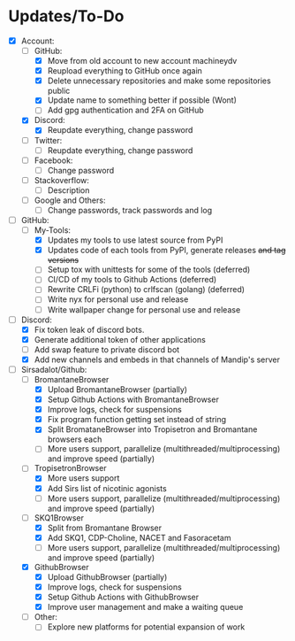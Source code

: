 # Updates/To-Do
- [x] Account:
	- [ ] GitHub:
		- [x] Move from old account to new account machineydv
		- [x] Reupload everything to GitHub once again
		- [x] Delete unnecessary repositories and make some repositories public
		- [x] Update name to something better if possible (Wont)
		- [ ] Add gpg authentication and 2FA on GitHub
	- [x] Discord:
		- [x] Reupdate everything, change password
	- [ ] Twitter:
		- [ ] Reupdate everything, change password
	- [ ] Facebook:
		- [ ] Change password
	- [ ] Stackoverflow:
		- [ ] Description
	- [ ] Google and Others:
		- [ ] Change passwords, track passwords and log
- [ ] GitHub:
	- [ ] My-Tools:
		- [x] Updates my tools to use latest source from PyPI
		- [x] Updates code of each tools from PyPI, generate releases ~~and tag versions~~
		- [ ] Setup tox with unittests for some of the tools (deferred)
		- [ ] CI/CD of my tools to Github Actions (deferred)
		- [ ] Rewrite CRLFi (python) to crlfscan (golang) (deferred)
		- [ ] Write nyx for personal use and release
		- [ ] Write wallpaper change for personal use and release
- [ ] Discord:
	- [x] Fix token leak of discord bots.
	- [x] Generate additional token of other applications
	- [ ] Add swap feature to private discord bot
	- [x] Add new channels and embeds in that channels of Mandip's server
- [ ] Sirsadalot/Github:
	- [ ] BromantaneBrowser
		- [x] Upload BromantaneBrowser (partially)
		- [x] Setup Github Actions with BromantaneBrowser
		- [x] Improve logs, check for suspensions
		- [x] Fix program function getting set instead of string 
		- [x] Split BromataneBrowser into Tropisetron and Bromantane browsers each
		- [ ] More users support, parallelize (multithreaded/multiprocessing) and improve speed (partially)
	- [ ] TropisetronBrowser
		- [x] More users support
		- [x] Add Sirs list of nicotinic agonists 
		- [ ] More users support, parallelize (multithreaded/multiprocessing) and improve speed (partially)
	- [ ] SKQ1Browser
		- [x] Split from Bromantane Browser
		- [x] Add SKQ1, CDP-Choline, NACET and Fasoracetam
		- [ ] More users support, parallelize (multithreaded/multiprocessing) and improve speed (partially)
	- [x] GithubBrowser
		- [x] Upload GithubBrowser (partially)
		- [x] Improve logs, check for suspensions
		- [x] Setup Github Actions with GithubBrowser
		- [x] Improve user management and make a waiting queue 
	- [ ] Other:
		- [ ] Explore new platforms for potential expansion of work
